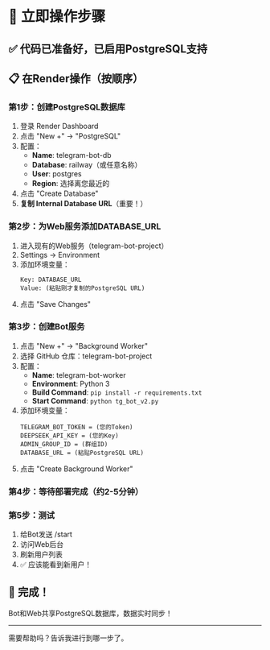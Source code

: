 # 🚀 立即操作步骤

## ✅ 代码已准备好，已启用PostgreSQL支持

## 📋 在Render操作（按顺序）

### 第1步：创建PostgreSQL数据库

1. 登录 Render Dashboard
2. 点击 "New +" → "PostgreSQL"
3. 配置：
   - **Name**: telegram-bot-db
   - **Database**: railway（或任意名称）
   - **User**: postgres
   - **Region**: 选择离您最近的
4. 点击 "Create Database"
5. **复制 Internal Database URL**（重要！）

### 第2步：为Web服务添加DATABASE_URL

1. 进入现有的Web服务（telegram-bot-project）
2. Settings → Environment
3. 添加环境变量：
   ```
   Key: DATABASE_URL
   Value: (粘贴刚才复制的PostgreSQL URL)
   ```
4. 点击 "Save Changes"

### 第3步：创建Bot服务

1. 点击 "New +" → "Background Worker"
2. 选择 GitHub 仓库：telegram-bot-project
3. 配置：
   - **Name**: telegram-bot-worker
   - **Environment**: Python 3
   - **Build Command**: `pip install -r requirements.txt`
   - **Start Command**: `python tg_bot_v2.py`
4. 添加环境变量：
   ```
   TELEGRAM_BOT_TOKEN = (您的Token)
   DEEPSEEK_API_KEY = (您的Key)
   ADMIN_GROUP_ID = (群组ID)
   DATABASE_URL = (粘贴PostgreSQL URL)
   ```
5. 点击 "Create Background Worker"

### 第4步：等待部署完成（约2-5分钟）

### 第5步：测试

1. 给Bot发送 /start
2. 访问Web后台
3. 刷新用户列表
4. ✅ 应该能看到新用户！

## 🎯 完成！

Bot和Web共享PostgreSQL数据库，数据实时同步！

---

需要帮助吗？告诉我进行到哪一步了。
